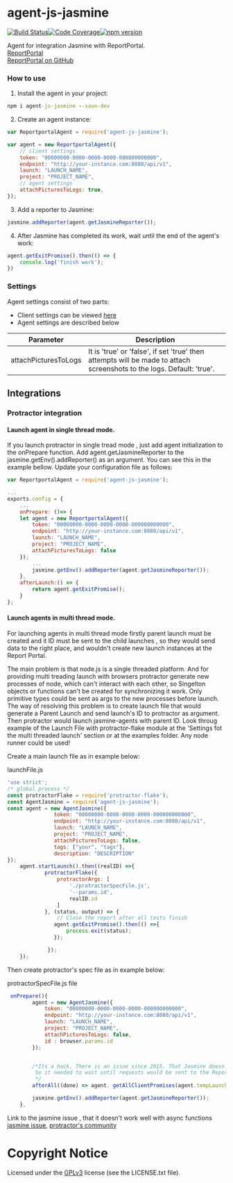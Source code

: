 # agent-js-jasmine
[![Build Status](https://travis-ci.org/reportportal/agent-js-jasmine.svg?branch=master)](https://travis-ci.org/reportportal/agent-js-jasmine)[![Code Coverage](https://codecov.io/gh/reportportal/agent-js-jasmine/branch/master/graph/badge.svg)](https://codecov.io/gh/reportportal/agent-js-jasmine)[![npm version](https://badge.fury.io/js/agent-js-jasmine.svg)](https://badge.fury.io/js/agent-js-jasmine)

Agent for integration Jasmine with ReportPortal.     
[ReportPortal](http://reportportal.io/)<br>
[ReportPortal on GitHub](https://github.com/reportportal)

### How to use
1. Install the agent in your project:
```cmd
npm i agent-js-jasmine --save-dev
```
2. Create an agent instance:
```javascript
var ReportportalAgent = require('agent-js-jasmine');

var agent = new ReportportalAgent({
    // client settings
    token: "00000000-0000-0000-0000-000000000000",
    endpoint: "http://your-instance.com:8080/api/v1",
    launch: "LAUNCH_NAME",
    project: "PROJECT_NAME",
    // agent settings
    attachPicturesToLogs: true,
});
```
3. Add a reporter to Jasmine:
```javascript
jasmine.addReporter(agent.getJasmineReporter());
```
4. After Jasmine has completed its work, wait until the end of the agent's work:
```javascript
agent.getExitPromise().then(() => {
    console.log('finish work');
})
```

### Settings
Agent settings consist of two parts:
* Client settings can be viewed [here](https://github.com/reportportal/client-javascript#settings)
* Agent settings are described below

Parameter | Description
--------- | -----------
attachPicturesToLogs | It is 'true' or 'false', if set 'true' then attempts will be made to attach screenshots to the logs. Default: 'true'.


## Integrations
### Protractor integration
#### Launch agent in single thread mode.

If you launch protractor in single tread mode , just add agent initialization to the onPrepare function.
Add agent.getJasmineReporter to the  jasmine.getEnv().addReporter() as an argument. You can see this in the example bellow.
Update your configuration file as follows:
```javascript
var ReportportalAgent = require('agent-js-jasmine');

...
exports.config = {
    ...
    onPrepare: ()=> {
    let agent = new ReportportalAgent({
        token: "00000000-0000-0000-0000-000000000000",
        endpoint: "http://your-instance.com:8080/api/v1",
        launch: "LAUNCH_NAME",
        project: "PROJECT_NAME",
        attachPicturesToLogs: false
    });
        ...
        jasmine.getEnv().addReporter(agent.getJasmineReporter());
    },
    afterLaunch:() => {
        return agent.getExitPromise();
    }
};
```

#### Launch agents in multi thread mode.

 For launching agents in multi thread mode firstly parent launch must be created and it ID
 must be sent to the child launches , so they would send data to the right place, and wouldn't create new
 launch instances at the Report Portal.
 
 The main problem is that node.js is a single threaded platform. And for providing multi treading launch with browsers protractor generate
 new processes  of node, which can't interact with each other, so Singelton objects or functions can't be created for synchronizing
 it work. Only primitive types could be sent as args to the new processes before launch. The way of resolving this problem is
 to create launch file that would generate a Parent Launch and send launch's ID to protractor as argument. Then protractor would
 launch jasmine-agents with parent ID.
 Look throug example of the Launch File with protractor-flake module at the 'Settings fot the multi threaded launch' section or at the examples folder.
 Any node runner could be used!

 Create a main launch file as in example below:

launchFile.js

```javascript
'use strict';
/* global process */
const protractorFlake = require('protractor-flake');
const AgentJasmine = require('agent-js-jasmine');
const agent = new AgentJasmine({
               token: "00000000-0000-0000-0000-000000000000",
               endpoint: "http://your-instance.com:8080/api/v1",
               launch: "LAUNCH_NAME",
               project: "PROJECT_NAME",
               attachPicturesToLogs: false,
               tags: ["your", "tags"],
               description: "DESCRIPTION"
});
    agent.startLaunch().then((realID) =>{
            protractorFlake({
                protractorArgs: [
                    './protractorSpecFile.js',
                    '--params.id',
                    realID.id
                ]
            }, (status, output) => {
                // Close the report after all tests finish
               agent.getExitPromise().then(() =>{
                   process.exit(status);
               });

             });
    });
```

Then create protractor's spec file as in example below:

protractorSpecFile.js file

```javascript
 onPrepare(){
        agent = new AgentJasmine({
            token: "00000000-0000-0000-0000-000000000000",
            endpoint: "http://your-instance.com:8080/api/v1",
            launch: "LAUNCH_NAME",
            project: "PROJECT_NAME",
            attachPicturesToLogs: false,
            id : browser.params.id
        });


        /*Its a hack. There is an issue since 2015. That Jasmine doesn't wait for report's async functions.
         So it needed to wait until requests would be sent to the Report Portal.
         */
        afterAll((done) => agent. getAllClientPromises(agent.tempLaunchId).then(()=> done()));

        jasmine.getEnv().addReporter(agent.getJasmineReporter());
    },
```
Link to the jasmine issue , that it doesn't work well with async functions
[jasmine issue](https://github.com/jasmine/jasmine/issues/842), 
[protractor's community](https://github.com/angular/protractor/issues/1938)

# Copyright Notice
Licensed under the [GPLv3](https://www.gnu.org/licenses/quick-guide-gplv3.html)
license (see the LICENSE.txt file).

		
